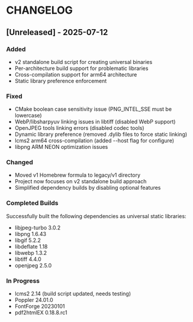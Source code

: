 # CHANGELOG

## [Unreleased] - 2025-07-12

### Added
- v2 standalone build script for creating universal binaries
- Per-architecture build support for problematic libraries
- Cross-compilation support for arm64 architecture
- Static library preference enforcement

### Fixed
- CMake boolean case sensitivity issue (PNG_INTEL_SSE must be lowercase)
- WebP/libsharpyuv linking issues in libtiff (disabled WebP support)
- OpenJPEG tools linking errors (disabled codec tools)
- Dynamic library preference (removed .dylib files to force static linking)
- lcms2 arm64 cross-compilation (added --host flag for configure)
- libpng ARM NEON optimization issues

### Changed
- Moved v1 Homebrew formula to legacy/v1 directory
- Project now focuses on v2 standalone build approach
- Simplified dependency builds by disabling optional features

### Completed Builds
Successfully built the following dependencies as universal static libraries:
- libjpeg-turbo 3.0.2
- libpng 1.6.43
- libgif 5.2.2
- libdeflate 1.18
- libwebp 1.3.2
- libtiff 4.4.0
- openjpeg 2.5.0

### In Progress
- lcms2 2.14 (build script updated, needs testing)
- Poppler 24.01.0
- FontForge 20230101
- pdf2htmlEX 0.18.8.rc1